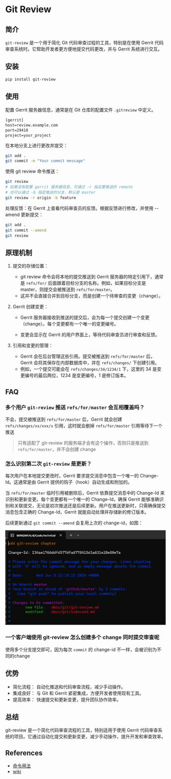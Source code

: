 # Git Review

## 简介

`git-review` 是一个用于简化 Git 代码审查过程的工具，特别是在使用 Gerrit 代码审查系统时。它帮助开发者更方便地提交代码更改，并与 Gerrit 系统进行交互。

## 安装

```bash
pip install git-review
```

## 使用

配置 Gerrit 服务器信息，通常是在 Git 仓库的配置文件 `.gitreview` 中定义。

```
[gerrit]
host=review.example.com
port=29418
project=your_project
```

在本地分支上进行更改并提交：

```bash
git add .
git commit -m "Your commit message"
```

使用 git review 命令推送：

```bash
git review
# 如果没有配置 gerrit 服务器信息，可通过 -r 指定要推送的 remote
# 也可以通过 -b 指定推送的分支，默认是 master
git review -r origin -b feature
```

处理反馈：在 Gerrit 上查看代码审查员的反馈。根据反馈进行修改，并使用 --amend 更新提交：

```bash
git add .
git commit --amend
git review
```

## 原理机制

1. 提交的存储位置：

    - git review 命令会将本地的提交推送到 Gerrit 服务器的特定引用下，通常是 `refs/for/` 后面跟着目标分支的名称。例如，如果目标分支是 master，则提交会被推送到 `refs/for/master`。
    - 这并不会直接合并到目标分支，而是创建一个待审查的变更（change）。
    
2. Gerrit 创建变更：

    - Gerrit 服务器接收到推送的提交后，会为每一个提交创建一个变更（change）。每个变更都有一个唯一的变更编号。

    - 变更会显示在 Gerrit 的用户界面上，等待代码审查员进行审查和反馈。

3. 引用和变更的管理：

    - Gerrit 会在后台管理这些引用。提交被推送到 `refs/for/master` 后，Gerrit 会将其保存在内部数据库中，并在 `refs/changes/` 下创建引用。
    - 例如，一个提交可能会在 `refs/changes/34/1234/1` 下，这里的 34 是变更编号的最后两位，1234 是变更编号，1 是修订版本。


## FAQ

### 多个用户 `git-review` 推送 `refs/for/master` 会互相覆盖吗？

不会，提交被推送到 `refs/for/master` 后，Gerrit 就会创建 `refs/changes/xx/xxx/x` 引用，这时就会删掉 `refs/for/master` 引用等待下一个推送

> 只有适配了 git-review 的服务端才会有这个操作，否则只是推送到 `refs/for/master`，并不会创建 change

### 怎么识别第二次 `git-review` 是更新？

每次用户在本地提交更改时，Gerrit 要求提交消息中包含一个唯一的 Change-Id。这通常是由 Gerrit 提供的钩子（hook）自动生成和附加的。

当 `refs/for/master` 临时引用被删除后，Gerrit 依靠提交消息中的 Change-Id 来识别和更新变更。每个变更都有一个唯一的 Change-Id，确保 Gerrit 能够准确识别和关联提交，无论是初次推送还是后续更新。用户在推送更新时，只需确保提交消息包含正确的 Change-Id，Gerrit 就能自动处理并存储新的修订版本。

后续更新通过 `git commit --amend` 会复用上次的 change-id，如图：

![](../images/git-review-amend.png)

### 一个客户端使用 git-review 怎么创建多个 change 同时提交审查呢

使用多个分支提交即可，因为每次 `commit` 的 change-id 不一样，会被识别为不同的change

## 优势

- 简化流程： 自动化推送和代码审查流程，减少手动操作。
- 集成良好： 与 Git 和 Gerrit 紧密集成，方便开发者使用现有工具。
- 提高效率： 快速提交和更新变更，提升团队协作效率。

## 总结

git-review 是一个简化代码审查流程的工具，特别适用于使用 Gerrit 代码审查系统的项目。它通过自动化提交和更新变更，减少手动操作，提升开发和审查效率。

## References

- [命令用法](https://docs.opendev.org/opendev/git-review/latest/usage.html)
- [wiki](https://www.mediawiki.org/wiki/Gerrit/git-review#What_happens_when_you_submit_a_change)
